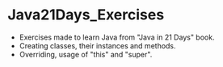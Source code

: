 # Java21Days_Exercises
* Exercises made to learn Java from "Java in 21 Days" book.
* Creating classes, their instances and methods.
* Overriding, usage of "this" and "super".
